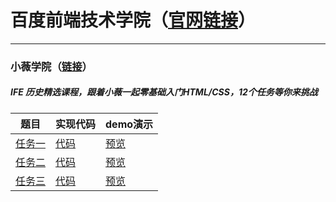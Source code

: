# 百度前端技术学院（[官网链接](http://ife.baidu.com/)）


----------


### 小薇学院（[链接](http://ife.baidu.com/college/detail/id/9)）
##### IFE 历史精选课程，跟着小薇一起零基础入门HTML/CSS，12个任务等你来挑战

题目 | 实现代码 | demo演示
----|------|----
[任务一](http://ife.baidu.com/course/detail/id/90) | [代码](https://github.com/slqcode/Baidu_IFE_2017/blob/master/xiaowei/Task01/Task01.html)  | [预览](https://slqcode.github.io/Baidu_IFE_2017/xiaowei/Task01/Task01.html)
[任务二](http://ife.baidu.com/course/detail/id/92) | [代码](https://github.com/slqcode/Baidu_IFE_2017/blob/master/xiaowei/Task02/Task02.html)  | [预览](https://slqcode.github.io/Baidu_IFE_2017/xiaowei/Task02/Task02.html)
[任务三](http://ife.baidu.com/course/detail/id/94) | [代码](https://github.com/slqcode/Baidu_IFE_2017/blob/master/xiaowei/Task03/Task03.html)  | [预览](https://slqcode.github.io/Baidu_IFE_2017/xiaowei/Task03/Task03.html)
